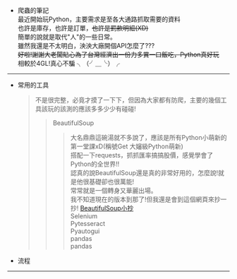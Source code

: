 * 爬蟲的筆記  
最近開始玩Python，主要需求是至各大通路抓取需要的資料  
也許是庫存，也許是訂單，~~也許是罰款明細(XD)~~  
簡單的說就是取代"人"的一些日常。  
雖然我還是不太明白，泱泱大廠開個API怎麼了???   
~~好啦!謝謝大老闆貼心為了台灣經濟出一份力多賞一口飯吃，Python真好玩~~  
相較於4GL!真心不騙 ╮（╯＿╰）╭
---
* 常用的工具
  >不是很完整，必竟才摸了一下下，但因為大家都有防爬，主要的幾個工具該玩的該測的應該多多少少有碰碰!
  >>BeautifulSoup
  >>>大名鼎鼎這碗湯就不多說了，應該是所有Python小萌新的第一堂課xD(稱號Get 大嬸級Python萌新)  
  >>>搭配一下requests，抓抓匯率搞搞股價，感覺學會了Python的全世界!!  
  >>>認真的說BeautifulSoup還是真的非常好用的，怎麼說!就是他很基礎卻也很萬能!  
  >>>常常就是一個轉身又華麗出場。  
  >>>我不知道現在的版本到那了!但我還是會到這個網頁來抄一抄!
  >>>[BeautifulSoup小抄](https://beautifulsoup.readthedocs.io/zh_CN/v4.4.0/ "游標顯示")  
  >>Selenium  
  >>Pytesseract  
  >>Pyautogui  
  >>pandas  
  >>pandas 

* 流程
---
